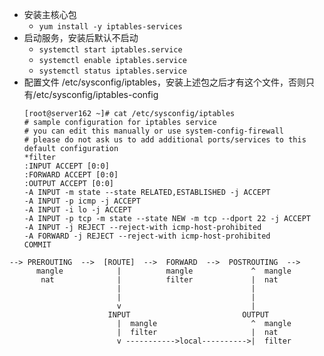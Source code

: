 - 安装主核心包
  - ```yum install -y iptables-services```
- 启动服务，安装后默认不启动
  - ```systemctl start iptables.service```
  - ```systemctl enable iptables.service```
  - ```systemctl status iptables.service```
- 配置文件 /etc/sysconfig/iptables，安装上述包之后才有这个文件，否则只有/etc/sysconfig/iptables-config
  ```
  [root@server162 ~]# cat /etc/sysconfig/iptables
  # sample configuration for iptables service
  # you can edit this manually or use system-config-firewall
  # please do not ask us to add additional ports/services to this default configuration
  *filter
  :INPUT ACCEPT [0:0]
  :FORWARD ACCEPT [0:0]
  :OUTPUT ACCEPT [0:0]
  -A INPUT -m state --state RELATED,ESTABLISHED -j ACCEPT
  -A INPUT -p icmp -j ACCEPT
  -A INPUT -i lo -j ACCEPT
  -A INPUT -p tcp -m state --state NEW -m tcp --dport 22 -j ACCEPT
  -A INPUT -j REJECT --reject-with icmp-host-prohibited
  -A FORWARD -j REJECT --reject-with icmp-host-prohibited
  COMMIT
  ```

```
--> PREROUTING  -->  [ROUTE]  -->  FORWARD  -->  POSTROUTING  -->
      mangle            |          mangle             ^  mangle
       nat              |          filter             |  nat
                        |                             |
                        |                             |
                        v                             |
                      INPUT                         OUTPUT
                        |  mangle                     ^  mangle
                        |  filter                     |  nat
                        v ----------->local---------->|  filter
```
